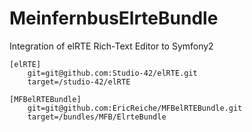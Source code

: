 MeinfernbusElrteBundle
======================

Integration of elRTE Rich-Text Editor to Symfony2


```
[elRTE]
    git=git@github.com:Studio-42/elRTE.git
    target=/studio-42/elRTE

[MFBelRTEBundle]
    git=git@github.com:EricReiche/MFBelRTEBundle.git
    target=/bundles/MFB/ElrteBundle
```